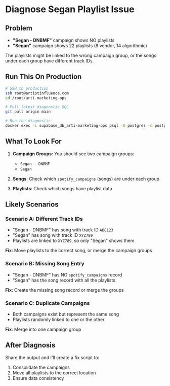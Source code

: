 # Diagnose Segan Playlist Issue

## Problem
- **"Segan - DNBMF"** campaign shows NO playlists
- **"Segan"** campaign shows 22 playlists (8 vendor, 14 algorithmic)

The playlists might be linked to the wrong campaign group, or the songs under each group have different track IDs.

## Run This On Production

```bash
# SSH to production
ssh root@artistinfluence.com
cd /root/arti-marketing-ops

# Pull latest diagnostic SQL
git pull origin main

# Run the diagnostic
docker exec -i supabase_db_arti-marketing-ops psql -U postgres -d postgres < CHECK-SEGAN-CAMPAIGNS.sql
```

## What To Look For

1. **Campaign Groups**: You should see two campaign groups:
   - `Segan - DNBMF`
   - `Segan`

2. **Songs**: Check which `spotify_campaigns` (songs) are under each group

3. **Playlists**: Check which songs have playlist data

## Likely Scenarios

### Scenario A: Different Track IDs
- "Segan - DNBMF" has song with track ID `ABC123`
- "Segan" has song with track ID `XYZ789`
- Playlists are linked to `XYZ789`, so only "Segan" shows them

**Fix**: Move playlists to the correct song, or merge the campaign groups

### Scenario B: Missing Song Entry
- "Segan - DNBMF" has NO `spotify_campaigns` record
- "Segan" has the song record with all the playlists

**Fix**: Create the missing song record or merge the groups

### Scenario C: Duplicate Campaigns
- Both campaigns exist but represent the same song
- Playlists randomly linked to one or the other

**Fix**: Merge into one campaign group

## After Diagnosis

Share the output and I'll create a fix script to:
1. Consolidate the campaigns
2. Move all playlists to the correct location
3. Ensure data consistency

